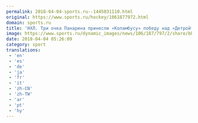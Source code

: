 ```yaml
---
permalink: 2018-04-04-sports.ru--1445031110.html
original: https://www.sports.ru/hockey/1061877972.html
domain: sports.ru
title: 'НХЛ. Три очка Панарина принесли «Коламбусу» победу над «Детройтом», «Тампа» всухую обыграла «Бостон»'
image: https://www.sports.ru/dynamic_images/news/106/187/797/2/share/bb3b40.png
date: 2018-04-04 05:26:09
category: sport
translations: 
 - 'en'
 - 'es'
 - 'de'
 - 'ja'
 - 'fr'
 - 'it'
 - 'zh-CN'
 - 'zh-TW'
 - 'ar'
 - 'pt'
 - 'hy'
---
```


